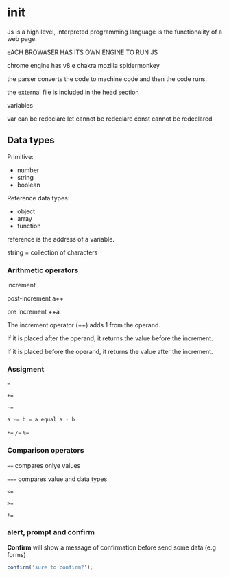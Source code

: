 # init 

Js is a high level, interpreted programming language
is the functionality of a web page.

eACH BROWASER HAS ITS OWN ENGINE TO RUN JS

chrome engine has v8
e chakra
mozilla spidermonkey

the parser converts the code to machine code and then the code runs.

the external file is included in the head section

variables

var can be redeclare
let cannot be redeclare
const cannot be redeclared


## Data types

Primitive:
- number
- string
- boolean

Reference data types:
- object
- array
- function


reference is the address of a variable.

string = collection of characters



### Arithmetic operators

increment

post-increment
a++

pre increment
++a

The increment operator (++) adds 1 from the operand.

If it is placed after the operand, it returns the value before the increment.

If it is placed before the operand, it returns the value after the increment.

### Assigment

`=`

`+=`

`-=`

```js
a -= b = a equal a - b
```

`*=`
`/=`
`%=`

### Comparison operators

`==`
compares onlye values

`===`
compares value and data types

`<=`

`>=`

`!=`


### alert, prompt and confirm

**Confirm** will show a message of confirmation before send some data (e.g forms)

```js
confirm('sure to confirm?');
```
